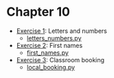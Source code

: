 # Chapter 10
- [Exercise 1](/C10/EX1): Letters and numbers
    - [letters_numbers.py](/C10/EX1/letters_numbers.py)
- [Exercise 2](/C10/EX2): First names
    - [first_names.py](/C10/EX2/first_names.py)
- [Exercise 3](/C10/EX3): Classroom booking
    - [local_booking.py](/C10/EX3/local_booking.py)
